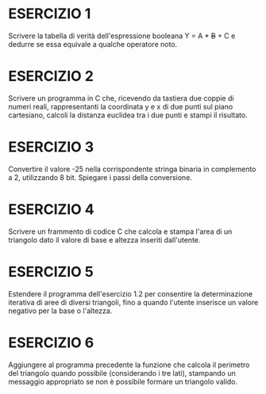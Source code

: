 # ESERCIZIO 1
Scrivere la tabella di verità dell'espressione booleana Y = A * ~~B~~ + C e dedurre se essa equivale a qualche operatore noto.

# ESERCIZIO 2
Scrivere un programma in C che, ricevendo da tastiera due coppie di numeri reali, rappresentanti la coordinata y e x di due punti sul piano cartesiano, calcoli la distanza euclidea tra i due punti e stampi il risultato.

# ESERCIZIO 3
Convertire il valore -25 nella corrispondente stringa binaria in complemento a 2, utilizzando 8 bit. Spiegare i passi della conversione.

# ESERCIZIO 4
Scrivere un frammento di codice C che calcola e stampa l'area di un triangolo dato il valore di base e altezza inseriti dall'utente.

# ESERCIZIO 5
Estendere il programma dell'esercizio 1.2 per consentire la determinazione iterativa di aree di diversi triangoli, fino a quando l'utente inserisce un valore negativo per la base o l'altezza.

# ESERCIZIO 6
Aggiungere al programma precedente la funzione che calcola il perimetro del triangolo quando possibile (considerando i tre lati), stampando un messaggio appropriato se non è possibile formare un triangolo valido.
